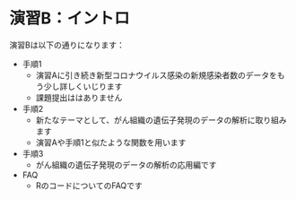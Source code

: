 # 演習B：イントロ



演習Bは以下の通りになります：

- 手順1
  - 演習Aに引き続き新型コロナウイルス感染の新規感染者数のデータをもう少し詳しくいじります
  - 課題提出ははありません
- 手順2
  - 新たなテーマとして、がん組織の遺伝子発現のデータの解析に取り組みます
  - 演習Aや手順1と似たような関数を用います
- 手順3
  - がん組織の遺伝子発現のデータの解析の応用編です
- FAQ
  - RのコードについてのFAQです